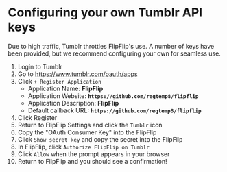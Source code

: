 # Configuring your own Tumblr API keys
Due to high traffic, Tumblr throttles FlipFlip's use. A number of keys have been provided, but we recommend configuring 
your own for seamless use. 

1. Login to Tumblr
1. Go to https://www.tumblr.com/oauth/apps
1. Click `+ Register Application`
    * Application Name: **FlipFlip**
    * Application Website: **`https://github.com/regtemp8/flipflip`**
    * Application Description: **FlipFlip**
    * Default callback URL: **`https://github.com/regtemp8/flipflip`**
1. Click Register
1. Return to FlipFlip Settings and click the `Tumblr` icon
1. Copy the "OAuth Consumer Key" into the FlipFlip
1. Click `Show secret key` and copy the secret into the FlipFlip
1. In FlipFlip, click `Authorize FlipFlip on Tumblr`
1. Click `Allow` when the prompt appears in your browser
1. Return to FlipFlip and you should see a confirmation!
